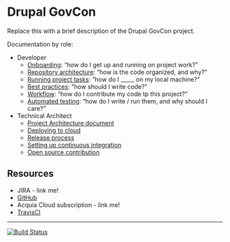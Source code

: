 # Drupal GovCon

Replace this with a brief description of the Drupal GovCon project.

Documentation by role:

* Developer
    * [Onboarding](readme/onboarding.md): “how do I get up and running on project work?”
    * [Repository architecture](readme/repo-architecture.md): “how is the code organized, and why?”
    * [Running project tasks](readme/project-tasks.md): “how do I _____ on my local machine?”
    * [Best practices](readme/best-practices.md): "how should I write code?"
    * [Workflow](readme/dev-workflow.md): “how do I contribute my code tp this project?”
    * [Automated testing](tests/README.md): “how do I write / run them, and why should I care?”
* Technical Architect
    * [Project Architecture document](readme/architecture.md)
    * [Deploying to cloud](readme/deploy.md)
    * [Release process](readme/release-process.md)
    * [Setting up continuous integration](build/README.md#ci)
    * [Open source contribution](readme/os-contribution.md)

## Resources

* JIRA - link me!
* [GitHub](http://www.github.com/acquia-pso/capitalcamp)
* Acquia Cloud subscription - link me!
* [TravisCI](https://travis-ci.com/acquia-pso/capitalcamp) 

----------------

[![Build Status](https://magnum.travis-ci.com/acquia-pso/capitalcamp.svg?token=eFBAT6vQ9cqDh1Sed5Mw&branch=develop)](https://magnum.travis-ci.com/acquia-pso/capitalcamp)
